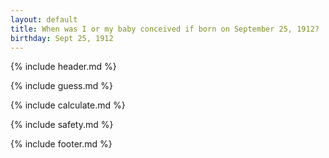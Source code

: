 ```yaml
---
layout: default
title: When was I or my baby conceived if born on September 25, 1912?
birthday: Sept 25, 1912
---
```


{% include header.md %}

{% include guess.md %}

{% include calculate.md %}

{% include safety.md %}

{% include footer.md %}




